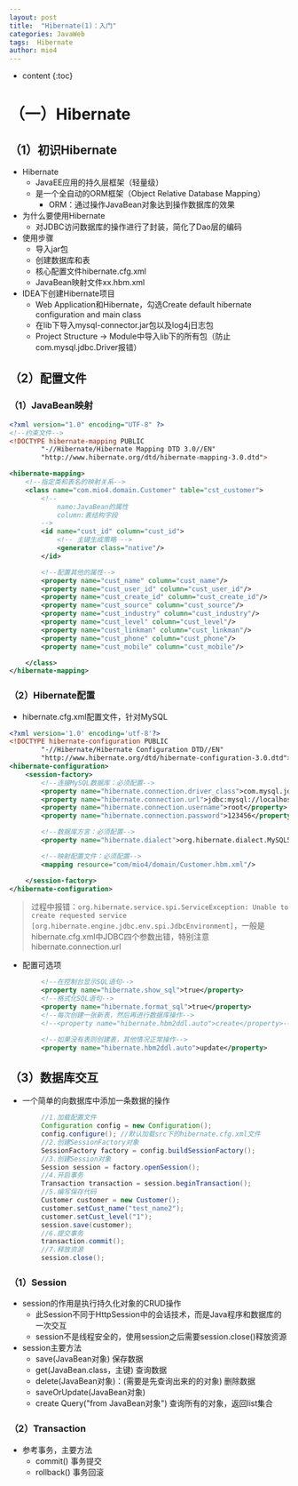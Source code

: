 ```yaml
---
layout: post
title:  "Hibernate(1)：入门"
categories: JavaWeb
tags:  Hibernate
author: mio4
---
```


* content
{:toc}





# （一）Hibernate

## （1）初识Hibernate

 - Hibernate
	 - JavaEE应用的持久层框架（轻量级）
	 - 是一个全自动的ORM框架（Object Relative Database Mapping）
		 - ORM：通过操作JavaBean对象达到操作数据库的效果
 - 为什么要使用Hibernate
	 - 对JDBC访问数据库的操作进行了封装，简化了Dao层的编码
 - 使用步骤
	 - 导入jar包
	 - 创建数据库和表
	 - 核心配置文件hibernate.cfg.xml
	 - JavaBean映射文件xx.hbm.xml
 - IDEA下创建Hibernate项目
	 - Web Application和Hibernate，勾选Create default hibernate configuration and main class
	 - 在lib下导入mysql-connector.jar包以及log4j日志包
	 - Project Structure -> Module中导入lib下的所有包（防止com.mysql.jdbc.Driver报错）


## （2）配置文件

### （1）JavaBean映射


```xml 
<?xml version="1.0" encoding="UTF-8" ?>
<!--约束文件-->
<!DOCTYPE hibernate-mapping PUBLIC
        "-//Hibernate/Hibernate Mapping DTD 3.0//EN"
        "http://www.hibernate.org/dtd/hibernate-mapping-3.0.dtd">

<hibernate-mapping>
    <!--指定类和表名的映射关系-->
    <class name="com.mio4.domain.Customer" table="cst_customer">
        <!--
            name:JavaBean的属性
            column:表结构字段
        -->
        <id name="cust_id" column="cust_id">
            <!-- 主键生成策略 -->
            <generator class="native"/>
        </id>

        <!--配置其他的属性-->
        <property name="cust_name" column="cust_name"/>
        <property name="cust_user_id" column="cust_user_id"/>
        <property name="cust_create_id" column="cust_create_id"/>
        <property name="cust_source" column="cust_source"/>
        <property name="cust_industry" column="cust_industry"/>
        <property name="cust_level" column="cust_level"/>
        <property name="cust_linkman" column="cust_linkman"/>
        <property name="cust_phone" column="cust_phone"/>
        <property name="cust_mobile" column="cust_mobile"/>

    </class>
</hibernate-mapping>
```

### （2）Hibernate配置

 - hibernate.cfg.xml配置文件，针对MySQL

```xml 
<?xml version='1.0' encoding='utf-8'?>
<!DOCTYPE hibernate-configuration PUBLIC
        "-//Hibernate/Hibernate Configuration DTD//EN"
        "http://www.hibernate.org/dtd/hibernate-configuration-3.0.dtd">
<hibernate-configuration>
    <session-factory>
        <!--连接MySQL数据库：必须配置-->
        <property name="hibernate.connection.driver_class">com.mysql.jdbc.Driver</property>
        <property name="hibernate.connection.url">jdbc:mysql://localhost:3306/hibernate_day01</property>
        <property name="hibernate.connection.username">root</property>
        <property name="hibernate.connection.password">123456</property>

        <!--数据库方言：必须配置-->
        <property name="hibernate.dialect">org.hibernate.dialect.MySQL5Dialect</property>

        <!--映射配置文件：必须配置-->
        <mapping resource="com/mio4/domain/Customer.hbm.xml"/>

    </session-factory>
</hibernate-configuration>
```

>过程中报错：```org.hibernate.service.spi.ServiceException: Unable to create requested service [org.hibernate.engine.jdbc.env.spi.JdbcEnvironment]```，一般是hibernate.cfg.xml中JDBC四个参数出错，特别注意hibernate.connection.url

 - 配置可选项

```xml 
        <!--在控制台显示SQL语句-->
        <property name="hibernate.show_sql">true</property>
        <!--格式化SQL语句-->
        <property name="hibernate.format_sql">true</property>
        <!--每次创建一张新表，然后再进行数据库操作-->
        <!--<property name="hibernate.hbm2ddl.auto">create</property>-->

        <!--如果没有表则创建表，其他情况正常操作-->
        <property name="hibernate.hbm2ddl.auto">update</property>
```

## （3）数据库交互

 - 一个简单的向数据库中添加一条数据的操作

```java 
		//1.加载配置文件
		Configuration config = new Configuration();
		config.configure(); //默认加载src下的hibernate.cfg.xml文件
		//2.创建SessionFactory对象
		SessionFactory factory = config.buildSessionFactory();
		//3.创建Session对象
		Session session = factory.openSession();
		//4.开启事务
		Transaction transaction = session.beginTransaction();
		//5.编写保存代码
		Customer customer = new Customer();
		customer.setCust_name("test_name2");
		customer.setCust_level("1");
		session.save(customer);
		//6.提交事务
		transaction.commit();
		//7.释放资源
		session.close();
```

### （1）Session

 - session的作用是执行持久化对象的CRUD操作
	 - 此Session不同于HttpSession中的会话技术，而是Java程序和数据库的一次交互
	 - session不是线程安全的，使用session之后需要session.close()释放资源
 - session主要方法
	 - save(JavaBean对象) 保存数据
	 - get(JavaBean.class，主键) 查询数据
	 - delete(JavaBean对象)：(需要是先查询出来的的对象) 删除数据
	 - saveOrUpdate(JavaBean对象)
	 - create Query("from JavaBean对象") 查询所有的对象，返回list集合


### （2）Transaction

 - 参考事务，主要方法
	 - commit() 事务提交
	 - rollback() 事务回滚
